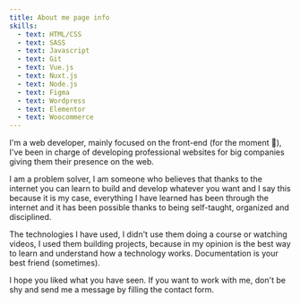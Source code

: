 ```yaml
---
title: About me page info
skills:
  - text: HTML/CSS
  - text: SASS
  - text: Javascript
  - text: Git
  - text: Vue.js
  - text: Nuxt.js
  - text: Node.js
  - text: Figma
  - text: Wordpress
  - text: Elementor
  - text: Woocommerce
---
```

I'm a web developer, mainly focused on the front-end (for the moment 🧐), I've been in charge of developing professional websites for big companies giving them their presence on the web.

I am a problem solver, I am someone who believes that thanks to the internet you can learn to build and develop whatever you want and I say this because it is my case, everything I have learned has been through the internet and it has been possible thanks to being self-taught, organized and disciplined.

The technologies I have used, I didn't use them doing a course or watching videos, I used them building projects, because in my opinion is the best way to learn and understand how a technology works. Documentation is your best friend (sometimes).

I hope you liked what you have seen. If you want to work with me, don't be shy and send me a message by filling the <NuxtLink to="/contact">contact form</NuxtLink>.